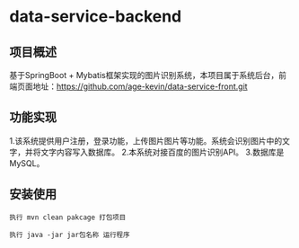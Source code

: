 # data-service-backend

## 项目概述
基于SpringBoot + Mybatis框架实现的图片识别系统，本项目属于系统后台，前端页面地址：https://github.com/age-kevin/data-service-front.git

## 功能实现
1.该系统提供用户注册，登录功能，上传图片图片等功能。系统会识别图片中的文字，并将文字内容写入数据库。
2.本系统对接百度的图片识别API。
3.数据库是MySQL。

## 安装使用
```
执行 mvn clean pakcage 打包项目

执行 java -jar jar包名称 运行程序
```
